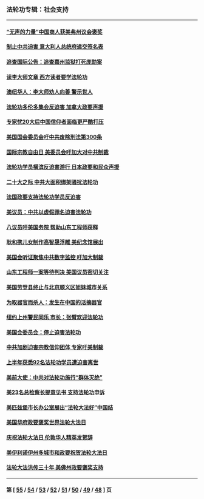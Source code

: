 ### 法轮功专辑：社会支持
---
#### [“无声的力量”中国商人获美弗州议会褒奖](../../pages/nf4386/n13941208.md?04060430) 
#### [制止中共迫害 意大利人总统府递交签名表](../../pages/nf4386/n13933726.md?04060430) 
#### [追查国际公告：追查嘉州监狱打死庞勋案](../../pages/nf4386/n13933461.md?04060430) 
#### [读李大师文章 西方读者要学法轮功](../../pages/nf4386/n13925142.md?04060430) 
#### [澳纽华人：李大师劝人向善 警示世人](../../pages/nf4386/n13924146.md?04060430) 
#### [法轮功多伦多集会反迫害 加拿大政要声援](../../pages/nf4386/n13881303.md?04060430) 
#### [专家忧20大后中国信仰者面临更严酷打压](../../pages/nf4386/n13874993.md?04060430) 
#### [美国国会委员会吁中共废除刑法第300条](../../pages/nf4386/n13868121.md?04060430) 
#### [国际宗教自由日 美委员会吁加大对中共制裁](../../pages/nf4386/n13855021.md?04060430) 
#### [法轮功学员横滨反迫害游行 日本政要和民众声援](../../pages/nf4386/n13847132.md?04060430) 
#### [二十大之际 中共大面积绑架骚扰法轮功](../../pages/nf4386/n13846381.md?04060430) 
#### [法国政要支持法轮功学员反迫害](../../pages/nf4386/n13841970.md?04060430) 
#### [美议员：中共以虚假罪名迫害法轮功](../../pages/nf4386/n13841083.md?04060430) 
#### [八议员吁美国务院 帮助山东工程师获释](../../pages/nf4386/n13836379.md?04060430) 
#### [耿和携儿女制作高智晟浮雕 美纪念馆展出](../../pages/nf4386/n13829624.md?04060430) 
#### [美国会听证聚焦中共数字监控 吁加大制裁](../../pages/nf4386/n13825083.md?04060430) 
#### [山东工程师一案等待判决 美国议员密切关注](../../pages/nf4386/n13815065.md?04060430) 
#### [美国劳登县终止与北京顺义区姐妹城市关系](../../pages/nf4386/n13811030.md?04060430) 
#### [为取器官而杀人：发生在中国的活摘器官](../../pages/nf4386/n13794731.md?04060430) 
#### [纽约上州警民同乐 市长：张臂欢迎法轮功](../../pages/nf4386/n13794375.md?04060430) 
#### [美国会委员会：停止迫害法轮功](../../pages/nf4386/n13788164.md?04060430) 
#### [中共加剧迫害宗教信仰团体 专家吁美制裁](../../pages/nf4386/n13780252.md?04060430) 
#### [上半年获悉92名法轮功学员遭迫害离世](../../pages/nf4386/n13772701.md?04060430) 
#### [美前大使：中共对法轮功施行“群体灭绝”](../../pages/nf4386/n13771705.md?04060430) 
#### [美23名总检察长提意见书 支持法轮功申诉](../../pages/nf4386/n13766596.md?04060430) 
#### [美匹兹堡市长办公室展出“法轮大法好”中国结](../../pages/nf4386/n13749721.md?04060430) 
#### [美国华府政要褒奖世界法轮大法日](../../pages/nf4386/n13743770.md?04060430) 
#### [庆祝法轮大法日 伦敦华人精英发贺辞](../../pages/nf4386/n13741593.md?04060430) 
#### [美伊利诺伊州多城市和政要祝贺法轮大法日](../../pages/nf4386/n13737149.md?04060430) 
#### [法轮大法洪传三十年 美佛州政要褒奖支持](../../pages/nf4386/n13737103.md?04060430) 

---
#### 第 [ [55](./55.md?04060430) / [54](./54.md?04060430) / [53](./53.md?04060430) / [52](./52.md?04060430) / [51](./51.md?04060430) / [50](./50.md?04060430) / [49](./49.md?04060430) / [48](./48.md?04060430) ] 页
